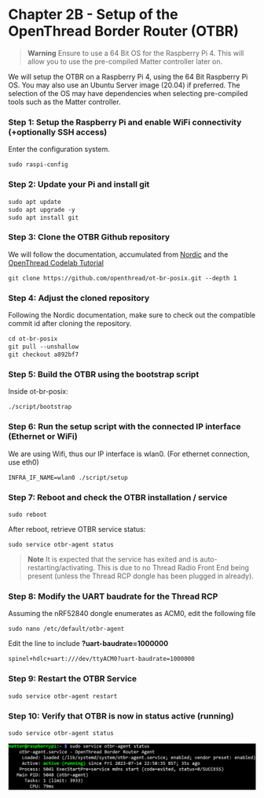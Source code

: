 # Chapter 2B - Setup of the OpenThread Border Router (OTBR)
> **Warning**
> Ensure to use a 64 Bit OS for the Raspberry Pi 4. This will allow you to use the pre-compiled Matter controller later on.

We will setup the OTBR on a Raspberry Pi 4, using the 64 Bit Raspberry Pi OS. You may also use an Ubuntu Server image (20.04) if preferred. The selection of the OS may have dependencies when selecting pre-compiled tools such as the Matter controller.

### Step 1: Setup the Raspberry Pi and enable WiFi connectivity (+optionally SSH access)

Enter the configuration system.
```
sudo raspi-config
```

### Step 2: Update your Pi and install git

```
sudo apt update
sudo apt upgrade -y
sudo apt install git
```

### Step 3: Clone the OTBR Github repository

We will follow the documentation, accumulated from [Nordic](https://developer.nordicsemi.com/nRF_Connect_SDK/doc/2.3.0/nrf/protocols/thread/tools.html#installing-otbr-manually-raspberry-pi) 
and the [OpenThread Codelab Tutorial](https://openthread.io/codelabs/openthread-border-router#1)

```
git clone https://github.com/openthread/ot-br-posix.git --depth 1
```

### Step 4: Adjust the cloned repository

Following the Nordic documentation, make sure to check out the compatible commit id after cloning the repository.

```
cd ot-br-posix
git pull --unshallow
git checkout a892bf7
```

### Step 5: Build the OTBR using the bootstrap script
Inside ot-br-posix:
```
./script/bootstrap
```
### Step 6: Run the setup script with the connected IP interface (Ethernet or WiFi)

We are using Wifi, thus our IP interface is wlan0. (For ethernet connection, use eth0)
```
INFRA_IF_NAME=wlan0 ./script/setup
```

### Step 7: Reboot and check the OTBR installation / service

```
sudo reboot
```

After reboot, retrieve OTBR service status:

```
sudo service otbr-agent status
```

> **Note**
> It is expected that the service has exited and is auto-restarting/activating. This is due to no Thread Radio Front End being present (unless the Thread RCP dongle has been plugged in already).

### Step 8: Modify the UART baudrate for the Thread RCP
Assuming the nRF52840 dongle enumerates as ACM0, edit the following file
```
sudo nano /etc/default/otbr-agent
```

Edit the line to include **?uart-baudrate=1000000**
```
spinel+hdlc+uart:///dev/ttyACM0?uart-baudrate=1000000
```

### Step 9: Restart the OTBR Service
```
sudo service otbr-agent restart
```

### Step 10: Verify that OTBR is now in status active (running)

```
sudo service otbr-agent status
```

![](images/2B_OTBR_running.PNG)
